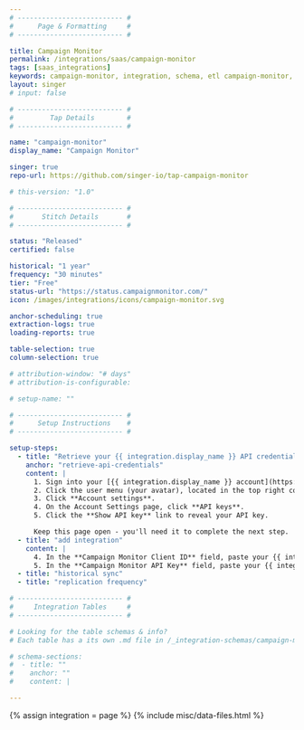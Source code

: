 ```yaml
---
# -------------------------- #
#      Page & Formatting     #
# -------------------------- #

title: Campaign Monitor
permalink: /integrations/saas/campaign-monitor
tags: [saas_integrations]
keywords: campaign-monitor, integration, schema, etl campaign-monitor, campaign-monitor etl, campaign-monitor schema
layout: singer
# input: false

# -------------------------- #
#         Tap Details        #
# -------------------------- #

name: "campaign-monitor"
display_name: "Campaign Monitor"

singer: true 
repo-url: https://github.com/singer-io/tap-campaign-monitor

# this-version: "1.0"

# -------------------------- #
#       Stitch Details       #
# -------------------------- #

status: "Released"
certified: false

historical: "1 year"
frequency: "30 minutes"
tier: "Free"
status-url: "https://status.campaignmonitor.com/"
icon: /images/integrations/icons/campaign-monitor.svg

anchor-scheduling: true
extraction-logs: true
loading-reports: true

table-selection: true
column-selection: true

# attribution-window: "# days"
# attribution-is-configurable: 

# setup-name: ""

# -------------------------- #
#      Setup Instructions    #
# -------------------------- #

setup-steps:
  - title: "Retrieve your {{ integration.display_name }} API credentials"
    anchor: "retrieve-api-credentials"
    content: |
      1. Sign into your [{{ integration.display_name }} account](https://login.createsend.com/){:target="new"}.
      2. Click the user menu (your avatar), located in the top right corner.
      3. Click **Account settings**.
      4. On the Account Settings page, click **API keys**.
      5. Click the **Show API key** link to reveal your API key.

      Keep this page open - you'll need it to complete the next step.
  - title: "add integration"
    content: |
      4. In the **Campaign Monitor Client ID** field, paste your {{ integration.display_name }} client ID.
      5. In the **Campaign Monitor API Key** field, paste your {{ integration.display_name }} API key.
  - title: "historical sync"
  - title: "replication frequency"

# -------------------------- #
#     Integration Tables     #
# -------------------------- #

# Looking for the table schemas & info?
# Each table has a its own .md file in /_integration-schemas/campaign-monitor

# schema-sections:
#  - title: ""
#    anchor: ""
#    content: |

---
```

{% assign integration = page %}
{% include misc/data-files.html %}